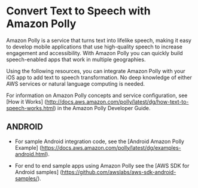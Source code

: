 # Convert Text to Speech with Amazon Polly

Amazon Polly is a service that turns text into lifelike speech, making it easy to develop mobile applications that use high-quality speech to increase engagement and accessibility. With Amazon Polly you can  quickly build speech-enabled apps that work in multiple geographies.

Using the following resources, you can integrate Amazon Polly with your iOS app to add text to speech transformation. No deep knowledge of either AWS services or natural language computing is needed.

For information on Amazon Polly concepts and service configuration, see [How it Works] (http://docs.aws.amazon.com/polly/latest/dg/how-text-to-speech-works.html) in the Amazon Polly Developer Guide.

## ANDROID

* For sample Android integration code, see the [Android Amazon Polly Example] (https://docs.aws.amazon.com/polly/latest/dg/examples-android.html).

* For end to end sample apps using Amazon Polly see the [AWS SDK for Android samples] (https://github.com/awslabs/aws-sdk-android-samples/).
